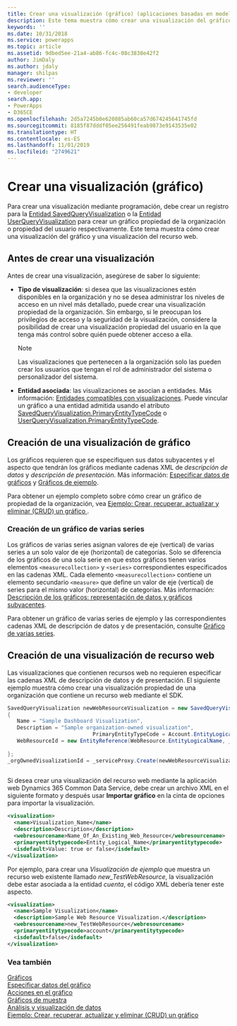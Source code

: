 ```yaml
---
title: Crear una visualización (gráfico) (aplicaciones basadas en modelos) | Microsoft Docs
description: Este tema muestra cómo crear una visualización del gráfico y una visualización del recurso web.
keywords: ''
ms.date: 10/31/2018
ms.service: powerapps
ms.topic: article
ms.assetid: 9dbed5ee-21a4-ab86-fc4c-08c3838e42f2
author: JimDaly
ms.author: jdaly
manager: shilpas
ms.reviewer: ''
search.audienceType:
- developer
search.app:
- PowerApps
- D365CE
ms.openlocfilehash: 2d5a7245b0e620885ab60ca57d674245641745fd
ms.sourcegitcommit: 8185f87dddf05ee256491feab9873e9143535e02
ms.translationtype: HT
ms.contentlocale: es-ES
ms.lasthandoff: 11/01/2019
ms.locfileid: "2749621"
---
```

# <a name="create-a-visualization-chart"></a>Crear una visualización (gráfico)

Para crear una visualización mediante programación, debe crear un registro para la [Entidad SavedQueryVisualization](../common-data-service/reference/entities/savedqueryvisualization.md) o la [Entidad UserQueryVisualization](../common-data-service/reference/entities/userqueryvisualization.md) para crear un gráfico propiedad de la organización o propiedad del usuario respectivamente. Este tema muestra cómo crear una visualización del gráfico y una visualización del recurso web.  
  
<a name="Before"></a>   

## <a name="before-you-create-a-visualization"></a>Antes de crear una visualización  

 Antes de crear una visualización, asegúrese de saber lo siguiente:  
  
- **Tipo de visualización**: si desea que las visualizaciones estén disponibles en la organización y no se desea administrar los niveles de acceso en un nivel más detallado, puede crear una visualización propiedad de la organización. Sin embargo, si le preocupan los privilegios de acceso y la seguridad de la visualización, considere la posibilidad de crear una visualización propiedad del usuario en la que tenga más control sobre quién puede obtener acceso a ella.  
  
    > [!NOTE]
    >  Las visualizaciones que pertenecen a la organización solo las pueden crear los usuarios que tengan el rol de administrador del sistema o personalizador del sistema.  
  
- **Entidad asociada**: las visualizaciones se asocian a entidades. Más información: [Entidades compatibles con visualizaciones](view-data-with-visualizations-charts.md#SupportedVisualizationEntities). Puede vincular un gráfico a una entidad admitida usando el atributo [SavedQueryVisualization.PrimaryEntityTypeCode](../common-data-service/reference/entities/savedqueryvisualization.md#BKMK_PrimaryEntityTypeCode) o [UserQueryVisualization.PrimaryEntityTypeCode](../common-data-service/reference/entities/userqueryvisualization.md#BKMK_PrimaryEntityTypeCode).  
  
<a name="CreateChart"></a>   

## <a name="create-a-chart-visualization"></a>Creación de una visualización de gráfico  

 Los gráficos requieren que se especifiquen sus datos subyacentes y el aspecto que tendrán los gráficos mediante cadenas XML de *descripción de datos* y *descripción de presentación*. Más información: [Especificar datos de gráficos](understand-charts-underlying-data-chart-representation.md) y [Gráficos de ejemplo](sample-charts.md).  
  
 Para obtener un ejemplo completo sobre cómo crear un gráfico de propiedad de la organización, vea [Ejemplo: Crear, recuperar, actualizar y eliminar (CRUD) un gráfico ](/dynamics365/customer-engagement/developer/customize-dev/sample-create-retrieve-update-delete-chart).  <!-- TODO need to replace the link with powerapps -->
  
### <a name="create-a-multi-series-chart"></a>Creación de un gráfico de varias series  

 Los gráficos de varias series asignan valores de eje (vertical) de varias series a un solo valor de eje (horizontal) de categorías. Solo se diferencia de los gráficos de una sola serie en que estos gráficos tienen varios elementos `<measurecollection>` y `<series>` correspondientes especificados en las cadenas XML. Cada elemento `<measurecollection>` contiene un elemento secundario `<measure>` que define un valor de eje (vertical) de series para el mismo valor (horizontal) de categorías. Más información: [Descripción de los gráficos: representación de datos y gráficos subyacentes](understand-charts-underlying-data-chart-representation.md).  
  
 Para obtener un gráfico de varias series de ejemplo y las correspondientes cadenas XML de descripción de datos y de presentación, consulte [Gráfico de varias series](sample-charts.md#multi-series-chart).
  
<a name="CreateWRVisualization"></a>   

## <a name="create-a-web-resource-visualization"></a>Creación de una visualización de recurso web  

 Las visualizaciones que contienen recursos web no requieren especificar las cadenas XML de descripción de datos y de presentación. El siguiente ejemplo muestra cómo crear una visualización propiedad de una organización que contiene un recurso web mediante el SDK.  
  
```csharp  
SavedQueryVisualization newWebResourceVisualization = new SavedQueryVisualization()  
{  
   Name = "Sample Dashboard Visualization",  
   Description = "Sample organization-owned visualization",  
                           PrimaryEntityTypeCode = Account.EntityLogicalName,  
   WebResourceId = new EntityReference(WebResource.EntityLogicalName, _webResourceId))  
  
};  
_orgOwnedVisualizationId = _serviceProxy.Create(newWebResourceVisualization);  
  
```  
  
 Si desea crear una visualización del recurso web mediante la aplicación web Dynamics 365 Common Data Service, debe crear un archivo XML en el siguiente formato y después usar **Importar gráfico** en la cinta de opciones para importar la visualización.  
  
```xml  
<visualization>  
  <name>Visualization_Name</name>  
  <description>Description</description>  
  <webresourcename>Name_Of_An_Existing_Web_Resource</webresourcename>  
  <primaryentitytypecode>Entity_Logical_Name</primaryentitytypecode>  
  <isdefault>Value: true or false</isdefault>  
</visualization>  
```  
  
 Por ejemplo, para crear una *Visualización de ejemplo* que muestra un recurso web existente llamado *new_TestWebResource*, la visualización debe estar asociada a la entidad *cuenta*, el código XML debería tener este aspecto.  
  
```xml  
<visualization>  
  <name>Sample Visualization</name>  
  <description>Sample Web Resource Visualization.</description>  
  <webresourcename>new_TestWebResource</webresourcename>  
  <primaryentitytypecode>account</primaryentitytypecode>  
  <isdefault>false</isdefault>  
</visualization>  
```  
  
### <a name="see-also"></a>Vea también  
 [Gráficos](view-data-with-visualizations-charts.md)   
 [Especificar datos del gráfico](understand-charts-underlying-data-chart-representation.md)   
 [Acciones en el gráfico](actions-visualizations-charts.md)   
 [Gráficos de muestra](sample-charts.md)   
 [Análisis y visualización de datos](customize-visualizations-dashboards.md)   
 [Ejemplo: Crear, recuperar, actualizar y eliminar (CRUD) un gráfico](/dynamics365/customer-engagement/developer/customize-dev/sample-create-retrieve-update-delete-chart)  <!-- TODO need to replace the link with powerapps -->